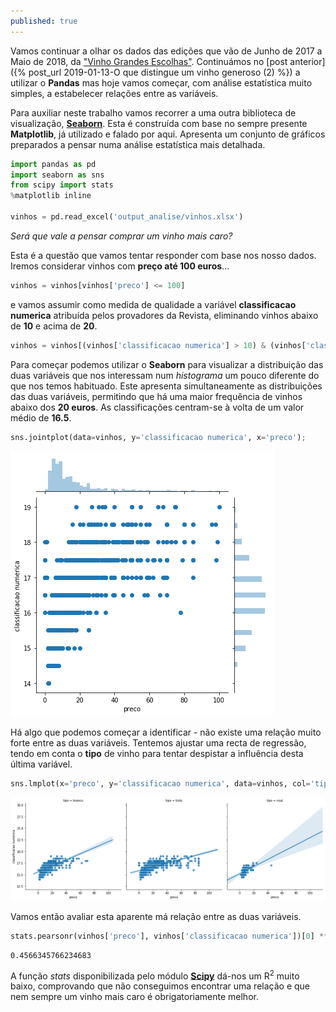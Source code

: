 ```yaml
---
published: true
---
```


Vamos continuar a olhar os dados das edições que vão de Junho de 2017 a Maio de 2018, da ["Vinho Grandes Escolhas"](https://grandesescolhas.com/). Continuámos no [post anterior]({% post_url 2019-01-13-O que distingue um vinho generoso (2) %}) a utilizar o **Pandas** mas hoje vamos começar, com análise estatística muito simples, a estabelecer relações entre as variáveis.

Para auxiliar neste trabalho vamos recorrer a uma outra biblioteca de visualização, [**Seaborn**](https://seaborn.pydata.org/). Esta é construída com base no sempre presente **Matplotlib**, já utilizado e falado por aqui. Apresenta um conjunto de gráficos preparados a pensar numa análise estatística mais detalhada.


```python
import pandas as pd
import seaborn as sns
from scipy import stats
%matplotlib inline

vinhos = pd.read_excel('output_analise/vinhos.xlsx')
```
*Será que vale a pensar comprar um vinho mais caro?*

Esta é a questão que vamos tentar responder com base nos nosso dados. Iremos considerar vinhos com **preço até 100 euros**...

```python
vinhos = vinhos[vinhos['preco'] <= 100]
```
e vamos assumir como medida de qualidade a variável **classificacao numerica** atribuída pelos provadores da Revista, eliminando vinhos abaixo de **10** e acima de **20**.

```python
vinhos = vinhos[(vinhos['classificacao numerica'] > 10) & (vinhos['classificacao numerica'] < 20)]
```
Para começar podemos utilizar o **Seaborn** para visualizar a distribuição das duas variáveis que nos interessam num *histograma* um pouco diferente do que nos temos habituado. Este apresenta simultaneamente as distribuições das duas variáveis, permitindo que há uma maior frequência de vinhos abaixo dos **20 euros**. As classificações centram-se à volta de um valor médio de **16.5**.

```python
sns.jointplot(data=vinhos, y='classificacao numerica', x='preco');
```
![png](../images/blog_sexto_files/output_7_1.png)

Há algo que podemos começar a identificar - não existe uma relação muito forte entre as duas variáveis. Tentemos ajustar uma recta de regressão, tendo em conta o **tipo** de vinho para tentar despistar a influência desta última variável.

```python
sns.lmplot(x='preco', y='classificacao numerica', data=vinhos, col='tipo');
```
![png](../images/blog_sexto_files/output_9_0.png)

Vamos então avaliar esta aparente má relação entre as duas variáveis.

```python
stats.pearsonr(vinhos['preco'], vinhos['classificacao numerica'])[0] ** 2
```
    0.4566345766234683

A função *stats* disponibilizada pelo módulo [**Scipy**](https://www.scipy.org/) dá-nos um R<sup>2</sup> muito baixo, comprovando que não conseguimos encontrar uma relação e que nem sempre um vinho mais caro é obrigatoriamente melhor.
